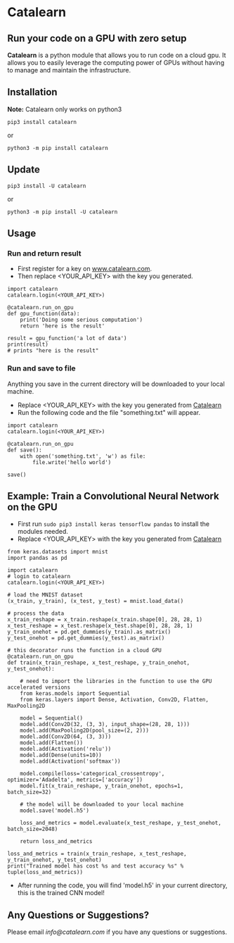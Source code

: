 # Catalearn

## Run your code on a GPU with zero setup

__Catalearn__ is a python module that allows you to run code on a cloud gpu. It allows you to easily leverage the computing power of GPUs without having to manage and maintain the infrastructure. 

## Installation

__Note:__ Catalearn only works on python3

`pip3 install catalearn`

or

`python3 -m pip install catalearn`

## Update
`pip3 install -U catalearn`

or

`python3 -m pip install -U catalearn`

## Usage

### Run and return result
 - First register for a key on www.catalearn.com.
 - Then replace <YOUR_API_KEY> with the key you generated.
```
import catalearn
catalearn.login(<YOUR_API_KEY>)

@catalearn.run_on_gpu
def gpu_function(data):
    print('Doing some serious computation')
    return 'here is the result'

result = gpu_function('a lot of data')
print(result)
# prints "here is the result"
```

### Run and save to file
Anything you save in the current directory will be downloaded to your local machine.
 - Replace <YOUR_API_KEY> with the key you generated from [Catalearn](www.catalearn.com "Title")
 - Run the following code and the file "something.txt" will appear.
```
import catalearn
catalearn.login(<YOUR_API_KEY>)

@catalearn.run_on_gpu
def save():
    with open('something.txt', 'w') as file:
        file.write('hello world')

save()
```

## Example: Train a Convolutional Neural Network on the GPU 
 - First run `sudo pip3 install keras tensorflow pandas` to install the modules needed.
 - Replace <YOUR_API_KEY> with the key you generated from [Catalearn](www.catalearn.com "Title")

```
from keras.datasets import mnist
import pandas as pd

import catalearn
# login to catalearn
catalearn.login(<YOUR_API_KEY>)

# load the MNIST dataset
(x_train, y_train), (x_test, y_test) = mnist.load_data()

# process the data
x_train_reshape = x_train.reshape(x_train.shape[0], 28, 28, 1)
x_test_reshape = x_test.reshape(x_test.shape[0], 28, 28, 1)
y_train_onehot = pd.get_dummies(y_train).as_matrix()
y_test_onehot = pd.get_dummies(y_test).as_matrix()

# this decorator runs the function in a cloud GPU
@catalearn.run_on_gpu
def train(x_train_reshape, x_test_reshape, y_train_onehot, y_test_onehot):

    # need to import the libraries in the function to use the GPU accelerated versions
    from keras.models import Sequential
    from keras.layers import Dense, Activation, Conv2D, Flatten, MaxPooling2D

    model = Sequential()
    model.add(Conv2D(32, (3, 3), input_shape=(28, 28, 1)))
    model.add(MaxPooling2D(pool_size=(2, 2)))
    model.add(Conv2D(64, (3, 3)))
    model.add(Flatten())
    model.add(Activation('relu'))
    model.add(Dense(units=10))
    model.add(Activation('softmax'))

    model.compile(loss='categorical_crossentropy', optimizer='Adadelta', metrics=['accuracy'])
    model.fit(x_train_reshape, y_train_onehot, epochs=1, batch_size=32)

    # the model will be downloaded to your local machine
    model.save('model.h5')

    loss_and_metrics = model.evaluate(x_test_reshape, y_test_onehot, batch_size=2048)

    return loss_and_metrics

loss_and_metrics = train(x_train_reshape, x_test_reshape, y_train_onehot, y_test_onehot)
print("Trained model has cost %s and test accuracy %s" % tuple(loss_and_metrics))
```
 - After running the code, you will find 'model.h5' in your current directory, this is the trained CNN model!

## Any Questions or Suggestions?
Please email _info@catalearn.com_ if you have any questions or suggestions.

